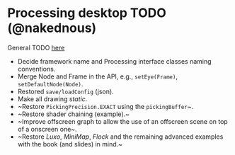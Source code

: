 # Processing desktop TODO (@nakednous)

General TODO [here](https://github.com/VisualComputing/proscene.js/blob/master/TODO.md)

* Decide framework name and Processing interface classes naming conventions.
* Merge Node and Frame in the API, e.g., `setEye(Frame)`, `setDefaultNode(Node)`.
* Restored `save/loadConfig` (json).
* Make all drawing _static_.
* ~Restore `PickingPrecision.EXACT` using the `pickingBuffer`~.
* ~Restore shader chaining (example).~
* ~Improve offscreen graph to allow the use of an offscreen scene on top of a onscreen one~.
* ~Restore *Luxo*, *MiniMap*, *Flock* and the remaining advanced examples with the book (and slides) in mind.~
